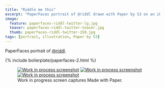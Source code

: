 ```yaml
---
title: "Riddle me this"
excerpt: "PaperFaces portrait of @riddl drawn with Paper by 53 on an iPad."
image: 
  feature: paperfaces-riddl-twitter-lg.jpg
  teaser: paperfaces-riddl-twitter-teaser.jpg
  thumb: paperfaces-riddl-twitter-150.jpg
tags: [portrait, illustration, Paper by 53]
---
```


PaperFaces portrait of [@riddl](http://twitter.com/riddl).

{% include boilerplate/paperfaces-2.html %}

<figure class="third">
  <a href="{{ site.url }}/images/paperfaces-riddl-process-1-lg.jpg"><img src="{{ site.url }}/images/paperfaces-riddl-process-1-600.jpg" alt="Work in process screenshot"></a>
  <a href="{{ site.url }}/images/paperfaces-riddl-process-2-lg.jpg"><img src="{{ site.url }}/images/paperfaces-riddl-process-2-600.jpg" alt="Work in process screenshot"></a>
  <a href="{{ site.url }}/images/paperfaces-riddl-process-3-lg.jpg"><img src="{{ site.url }}/images/paperfaces-riddl-process-3-600.jpg" alt="Work in process screenshot"></a>
  <figcaption>Work in progress screen captures Made with Paper.</figcaption>
</figure>